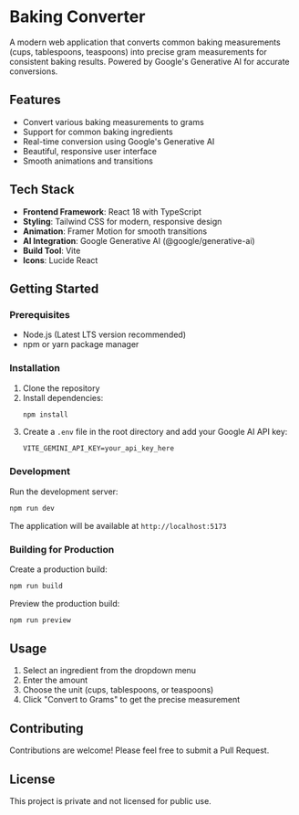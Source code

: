 # Baking Converter

A modern web application that converts common baking measurements (cups, tablespoons, teaspoons) into precise gram measurements for consistent baking results. Powered by Google's Generative AI for accurate conversions.

## Features

- Convert various baking measurements to grams
- Support for common baking ingredients
- Real-time conversion using Google's Generative AI
- Beautiful, responsive user interface
- Smooth animations and transitions

## Tech Stack

- **Frontend Framework**: React 18 with TypeScript
- **Styling**: Tailwind CSS for modern, responsive design
- **Animation**: Framer Motion for smooth transitions
- **AI Integration**: Google Generative AI (@google/generative-ai)
- **Build Tool**: Vite
- **Icons**: Lucide React

## Getting Started

### Prerequisites

- Node.js (Latest LTS version recommended)
- npm or yarn package manager

### Installation

1. Clone the repository
2. Install dependencies:
   ```bash
   npm install
   ```
3. Create a `.env` file in the root directory and add your Google AI API key:
   ```
   VITE_GEMINI_API_KEY=your_api_key_here
   ```

### Development

Run the development server:

```bash
npm run dev
```

The application will be available at `http://localhost:5173`

### Building for Production

Create a production build:

```bash
npm run build
```

Preview the production build:

```bash
npm run preview
```

## Usage

1. Select an ingredient from the dropdown menu
2. Enter the amount
3. Choose the unit (cups, tablespoons, or teaspoons)
4. Click "Convert to Grams" to get the precise measurement

## Contributing

Contributions are welcome! Please feel free to submit a Pull Request.

## License

This project is private and not licensed for public use.
